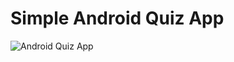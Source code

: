 # Simple Android Quiz App
![Android Quiz App](https://firebasestorage.googleapis.com/v0/b/tugas8-39632.appspot.com/o/shot_quiz_app.png?alt=media&token=3291d228-ce64-41d9-a708-6780d9df1230)
